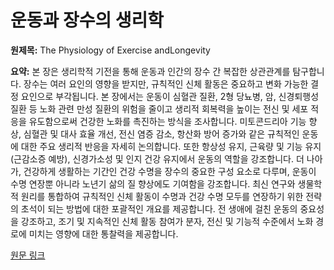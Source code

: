 # 운동과 장수의 생리학

**원제목:** The Physiology of Exercise andLongevity

**요약:** 본 장은 생리학적 기전을 통해 운동과 인간의 장수 간 복잡한 상관관계를 탐구합니다. 장수는 여러 요인의 영향을 받지만, 규칙적인 신체 활동은 중요하고 변화 가능한 결정 요인으로 부각됩니다.  본 장에서는 운동이 심혈관 질환, 2형 당뇨병, 암, 신경퇴행성 질환 등 노화 관련 만성 질환의 위험을 줄이고 생리적 회복력을 높이는 전신 및 세포 적응을 유도함으로써 건강한 노화를 촉진하는 방식을 조사합니다. 미토콘드리아 기능 향상, 심혈관 및 대사 효율 개선, 전신 염증 감소, 항산화 방어 증가와 같은 규칙적인 운동에 대한 주요 생리적 반응을 자세히 논의합니다. 또한 항상성 유지, 근육량 및 기능 유지(근감소증 예방), 신경가소성 및 인지 건강 유지에서 운동의 역할을 강조합니다.  더 나아가, 건강하게 생활하는 기간인 건강 수명을 장수의 중요한 구성 요소로 다루며, 운동이 수명 연장뿐 아니라 노년기 삶의 질 향상에도 기여함을 강조합니다.  최신 연구와 생물학적 원리를 통합하여 규칙적인 신체 활동이 수명과 건강 수명 모두를 연장하기 위한 전략의 초석이 되는 방법에 대한 포괄적인 개요를 제공합니다.  전 생애에 걸친 운동의 중요성을 강조하고, 조기 및 지속적인 신체 활동 참여가 분자, 전신 및 기능적 수준에서 노화 경로에 미치는 영향에 대한 통찰력을 제공합니다.

[원문 링크](https://www.cornousbooks.com/cornous-books/chapter/the-physiology-of-exercise-and-longevity)
